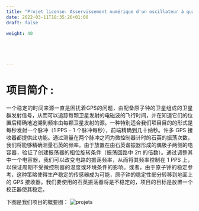 ```yaml
---
title: "Projet license: Asservissement numérique d'un oscillateur à quartz"
date: 2022-03-11T18:35:26+01:00
draft: false

weight: 40





---
```


# 项目简介 :


<p align = "justify"> 一个稳定的时间来源一直是困扰着GPS的问题，由配备原子钟的卫星组成的卫星群发射信号，从而可以追踪每颗卫星发射的电磁波的飞行时间，并在知道它们的位置后精确地追溯到频率由每颗卫星发射的源。一种特别适合我们项目目的的形式是每秒发射一个脉冲（1 PPS – 1 个脉冲每秒），前端精确到几十纳秒。许多 GPS 接收器都提供此功能。通过测量在两个脉冲之间为微控制器计时的石英的振荡次数，我们将能够精确测量石英的频率。由于放置在由石英谐振器形成的偶极子两侧的电容器，验证了创建振荡器的相位旋转条件（振荡回路中 2π 的倍数）。通过调整其中一个电容器，我们可以改变电路的振荡频率，从而将其频率控制在 1 PPS 上，以保证周期不受微控制器的温度或环境条件的影响。或者，由于原子钟的稳定参考，这种策略使得生产稳定的传感器成为可能，原子钟的稳定性部分转移到地面上的 GPS 接收器。我们要使用的石英振荡器将是不稳定的，项目的目标是放置一个校正器使其稳定。 </p>

下图是我们项目的概要图：
![projets](../../../projets/projet1.png )







